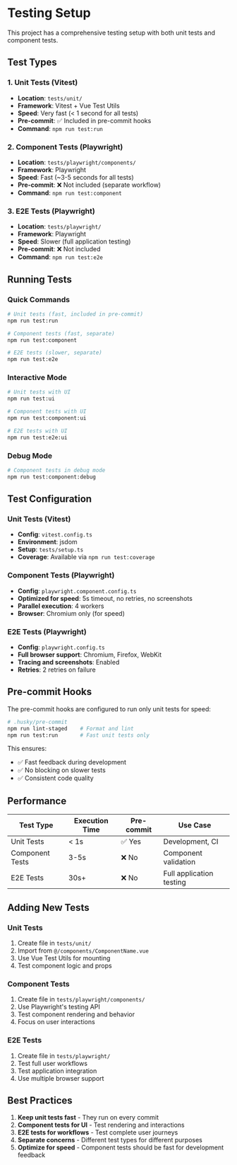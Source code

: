 # Testing Setup

This project has a comprehensive testing setup with both unit tests and component tests.

## Test Types

### 1. Unit Tests (Vitest)
- **Location**: `tests/unit/`
- **Framework**: Vitest + Vue Test Utils
- **Speed**: Very fast (< 1 second for all tests)
- **Pre-commit**: ✅ Included in pre-commit hooks
- **Command**: `npm run test:run`

### 2. Component Tests (Playwright)
- **Location**: `tests/playwright/components/`
- **Framework**: Playwright
- **Speed**: Fast (~3-5 seconds for all tests)
- **Pre-commit**: ❌ Not included (separate workflow)
- **Command**: `npm run test:component`

### 3. E2E Tests (Playwright)
- **Location**: `tests/playwright/`
- **Framework**: Playwright
- **Speed**: Slower (full application testing)
- **Pre-commit**: ❌ Not included
- **Command**: `npm run test:e2e`

## Running Tests

### Quick Commands
```bash
# Unit tests (fast, included in pre-commit)
npm run test:run

# Component tests (fast, separate)
npm run test:component

# E2E tests (slower, separate)
npm run test:e2e
```

### Interactive Mode
```bash
# Unit tests with UI
npm run test:ui

# Component tests with UI
npm run test:component:ui

# E2E tests with UI
npm run test:e2e:ui
```

### Debug Mode
```bash
# Component tests in debug mode
npm run test:component:debug
```

## Test Configuration

### Unit Tests (Vitest)
- **Config**: `vitest.config.ts`
- **Environment**: jsdom
- **Setup**: `tests/setup.ts`
- **Coverage**: Available via `npm run test:coverage`

### Component Tests (Playwright)
- **Config**: `playwright.component.config.ts`
- **Optimized for speed**: 5s timeout, no retries, no screenshots
- **Parallel execution**: 4 workers
- **Browser**: Chromium only (for speed)

### E2E Tests (Playwright)
- **Config**: `playwright.config.ts`
- **Full browser support**: Chromium, Firefox, WebKit
- **Tracing and screenshots**: Enabled
- **Retries**: 2 retries on failure

## Pre-commit Hooks

The pre-commit hooks are configured to run only unit tests for speed:

```bash
# .husky/pre-commit
npm run lint-staged    # Format and lint
npm run test:run       # Fast unit tests only
```

This ensures:
- ✅ Fast feedback during development
- ✅ No blocking on slower tests
- ✅ Consistent code quality

## Performance

| Test Type | Execution Time | Pre-commit | Use Case |
|-----------|----------------|------------|----------|
| Unit Tests | < 1s | ✅ Yes | Development, CI |
| Component Tests | 3-5s | ❌ No | Component validation |
| E2E Tests | 30s+ | ❌ No | Full application testing |

## Adding New Tests

### Unit Tests
1. Create file in `tests/unit/`
2. Import from `@/components/ComponentName.vue`
3. Use Vue Test Utils for mounting
4. Test component logic and props

### Component Tests
1. Create file in `tests/playwright/components/`
2. Use Playwright's testing API
3. Test component rendering and behavior
4. Focus on user interactions

### E2E Tests
1. Create file in `tests/playwright/`
2. Test full user workflows
3. Test application integration
4. Use multiple browser support

## Best Practices

1. **Keep unit tests fast** - They run on every commit
2. **Component tests for UI** - Test rendering and interactions
3. **E2E tests for workflows** - Test complete user journeys
4. **Separate concerns** - Different test types for different purposes
5. **Optimize for speed** - Component tests should be fast for development feedback

